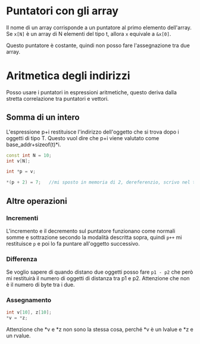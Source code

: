 # Puntatori con gli array

Il nome di un array corrisponde a un puntatore al primo elemento dell'array.
Se `x[N]` è un array di N elementi del tipo t, allora `x` equivale a `&x[0]`.

Questo puntatore è costante, quindi non posso fare l'assegnazione tra due array.

# Aritmetica degli indirizzi

Posso usare i puntatori in espressioni aritmetiche, questo deriva dalla stretta
correlazione tra puntatori e vettori.

## Somma di un intero

L'espressione p+i restituisce l'indirizzo dell'oggetto che si trova dopo i
oggetti di tipo T. Questo vuol dire che p+i viene valutato come base_addr+sizeof(t)*i.

```c++
const int N = 10;
int v[N];

int *p = v;

*(p + 2) = 7;   //mi sposto in memoria di 2, dereferenzio, scrivo nel target
```

## Altre operazioni

### Incrementi

L'incremento e il decremento sul puntatore funzionano come normali somme e sottrazione
secondo la modalità descritta sopra, quindi `p++` mi restituisce `p` e poi lo fa puntare
all'oggetto successivo.

### Differenza

Se voglio sapere di quando distano due oggetti posso fare `p1 - p2` che però mi
restituirà il numero di oggetti di distanza tra p1 e p2.
Attenzione che non è il numero di byte tra i due.

### Assegnamento

```c++
int v[10], z[10];
*v = *z;
```

Attenzione che *v e *z non sono la stessa cosa, perché *v è un lvalue e *z e un rvalue.
